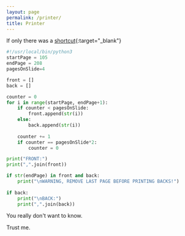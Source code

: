 ```yaml
---
layout: page
permalink: /printer/
title: Printer
---
```


If only there was a [shortcut](https://repl.it/DEeI){:target="_blank"}

```python
#!/usr/local/bin/python3
startPage = 105
endPage = 208
pagesOnSlide=4

front = []
back = []

counter = 0
for i in range(startPage, endPage+1):
	if counter < pagesOnSlide:
		front.append(str(i))
	else:
		back.append(str(i))
	
	counter += 1
	if counter == pagesOnSlide*2:
		counter = 0

print("FRONT:")
print(",".join(front))

if str(endPage) in front and back:
	print("\nWARNING, REMOVE LAST PAGE BEFORE PRINTING BACKS!")
	
if back:
	print("\nBACK:")
	print(",".join(back))
```

You really don't want to know.

Trust me.